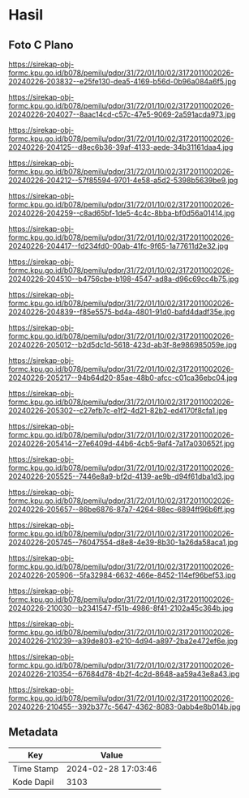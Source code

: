 # Hasil

## Foto C Plano

https://sirekap-obj-formc.kpu.go.id/b078/pemilu/pdpr/31/72/01/10/02/3172011002026-20240226-203832--e25fe130-dea5-4169-b56d-0b96a084a6f5.jpg

https://sirekap-obj-formc.kpu.go.id/b078/pemilu/pdpr/31/72/01/10/02/3172011002026-20240226-204027--8aac14cd-c57c-47e5-9069-2a591acda973.jpg

https://sirekap-obj-formc.kpu.go.id/b078/pemilu/pdpr/31/72/01/10/02/3172011002026-20240226-204125--d8ec6b36-39af-4133-aede-34b31161daa4.jpg

https://sirekap-obj-formc.kpu.go.id/b078/pemilu/pdpr/31/72/01/10/02/3172011002026-20240226-204212--57f85594-9701-4e58-a5d2-5398b5639be9.jpg

https://sirekap-obj-formc.kpu.go.id/b078/pemilu/pdpr/31/72/01/10/02/3172011002026-20240226-204259--c8ad65bf-1de5-4c4c-8bba-bf0d56a01414.jpg

https://sirekap-obj-formc.kpu.go.id/b078/pemilu/pdpr/31/72/01/10/02/3172011002026-20240226-204417--fd234fd0-00ab-41fc-9f65-1a77611d2e32.jpg

https://sirekap-obj-formc.kpu.go.id/b078/pemilu/pdpr/31/72/01/10/02/3172011002026-20240226-204510--b4756cbe-b198-4547-ad8a-d96c69cc4b75.jpg

https://sirekap-obj-formc.kpu.go.id/b078/pemilu/pdpr/31/72/01/10/02/3172011002026-20240226-204839--f85e5575-bd4a-4801-91d0-bafd4dadf35e.jpg

https://sirekap-obj-formc.kpu.go.id/b078/pemilu/pdpr/31/72/01/10/02/3172011002026-20240226-205012--b2d5dc1d-5618-423d-ab3f-8e986985059e.jpg

https://sirekap-obj-formc.kpu.go.id/b078/pemilu/pdpr/31/72/01/10/02/3172011002026-20240226-205217--94b64d20-85ae-48b0-afcc-c01ca36ebc04.jpg

https://sirekap-obj-formc.kpu.go.id/b078/pemilu/pdpr/31/72/01/10/02/3172011002026-20240226-205302--c27efb7c-e1f2-4d21-82b2-ed4170f8cfa1.jpg

https://sirekap-obj-formc.kpu.go.id/b078/pemilu/pdpr/31/72/01/10/02/3172011002026-20240226-205414--27e6409d-44b6-4cb5-9af4-7a17a030652f.jpg

https://sirekap-obj-formc.kpu.go.id/b078/pemilu/pdpr/31/72/01/10/02/3172011002026-20240226-205525--7446e8a9-bf2d-4139-ae9b-d94f61dba1d3.jpg

https://sirekap-obj-formc.kpu.go.id/b078/pemilu/pdpr/31/72/01/10/02/3172011002026-20240226-205657--86be6876-87a7-4264-88ec-6894ff96b6ff.jpg

https://sirekap-obj-formc.kpu.go.id/b078/pemilu/pdpr/31/72/01/10/02/3172011002026-20240226-205745--76047554-d8e8-4e39-8b30-1a26da58aca1.jpg

https://sirekap-obj-formc.kpu.go.id/b078/pemilu/pdpr/31/72/01/10/02/3172011002026-20240226-205906--5fa32984-6632-466e-8452-114ef96bef53.jpg

https://sirekap-obj-formc.kpu.go.id/b078/pemilu/pdpr/31/72/01/10/02/3172011002026-20240226-210030--b2341547-f51b-4986-8f41-2102a45c364b.jpg

https://sirekap-obj-formc.kpu.go.id/b078/pemilu/pdpr/31/72/01/10/02/3172011002026-20240226-210239--a39de803-e210-4d94-a897-2ba2e472ef6e.jpg

https://sirekap-obj-formc.kpu.go.id/b078/pemilu/pdpr/31/72/01/10/02/3172011002026-20240226-210354--67684d78-4b2f-4c2d-8648-aa59a43e8a43.jpg

https://sirekap-obj-formc.kpu.go.id/b078/pemilu/pdpr/31/72/01/10/02/3172011002026-20240226-210455--392b377c-5647-4362-8083-0abb4e8b014b.jpg


## Metadata

| Key        | Value               |
| ---------- | ------------------- |
| Time Stamp | 2024-02-28 17:03:46 |
| Kode Dapil | 3103                |



